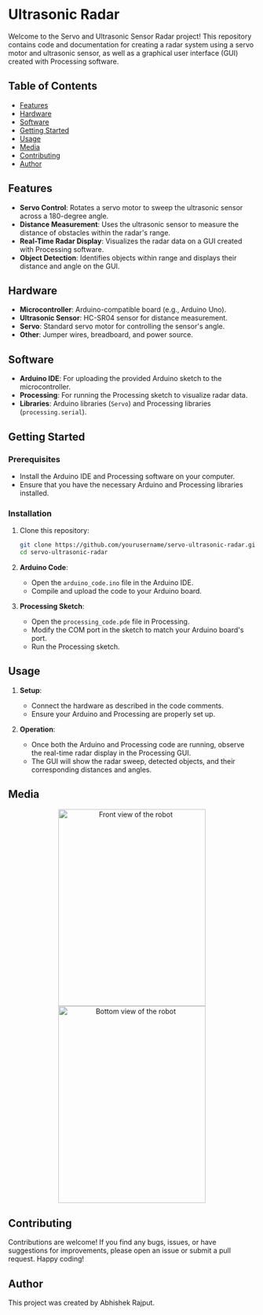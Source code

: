 # Ultrasonic Radar

Welcome to the Servo and Ultrasonic Sensor Radar project! This repository contains code and documentation for creating a radar system using a servo motor and ultrasonic sensor, as well as a graphical user interface (GUI) created with Processing software.

## Table of Contents

- [Features](#features)
- [Hardware](#hardware)
- [Software](#software)
- [Getting Started](#getting-started)
- [Usage](#usage)
- [Media](#media)
- [Contributing](#contributing)
- [Author](#author)

## Features

- **Servo Control**: Rotates a servo motor to sweep the ultrasonic sensor across a 180-degree angle.
- **Distance Measurement**: Uses the ultrasonic sensor to measure the distance of obstacles within the radar's range.
- **Real-Time Radar Display**: Visualizes the radar data on a GUI created with Processing software.
- **Object Detection**: Identifies objects within range and displays their distance and angle on the GUI.

## Hardware

- **Microcontroller**: Arduino-compatible board (e.g., Arduino Uno).
- **Ultrasonic Sensor**: HC-SR04 sensor for distance measurement.
- **Servo**: Standard servo motor for controlling the sensor's angle.
- **Other**: Jumper wires, breadboard, and power source.

## Software

- **Arduino IDE**: For uploading the provided Arduino sketch to the microcontroller.
- **Processing**: For running the Processing sketch to visualize radar data.
- **Libraries**: Arduino libraries (`Servo`) and Processing libraries (`processing.serial`).

## Getting Started

### Prerequisites

- Install the Arduino IDE and Processing software on your computer.
- Ensure that you have the necessary Arduino and Processing libraries installed.

### Installation

1. Clone this repository:

    ```bash
    git clone https://github.com/yourusername/servo-ultrasonic-radar.git
    cd servo-ultrasonic-radar
    ```

2. **Arduino Code**:
    - Open the `arduino_code.ino` file in the Arduino IDE.
    - Compile and upload the code to your Arduino board.
  
3. **Processing Sketch**:
    - Open the `processing_code.pde` file in Processing.
    - Modify the COM port in the sketch to match your Arduino board's port.
    - Run the Processing sketch.

## Usage

1. **Setup**:
    - Connect the hardware as described in the code comments.
    - Ensure your Arduino and Processing are properly set up.

2. **Operation**:
    - Once both the Arduino and Processing code are running, observe the real-time radar display in the Processing GUI.
    - The GUI will show the radar sweep, detected objects, and their corresponding distances and angles.
      
## Media
 
<p align="center">
    <img src="radarimg2.jpeg" height="400" width="300" alt="Front view of the robot">
    <img src="radarimg2.jpeg" height="400" width="300" alt="Bottom view of the robot">
</p>

## Contributing

Contributions are welcome! If you find any bugs, issues, or have suggestions for improvements, please open an issue or submit a pull request. Happy coding!

## Author

This project was created by Abhishek Rajput.

